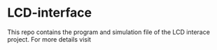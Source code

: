# LCD-interface

This repo contains the program and simulation file of the LCD interace project. For more details visit
